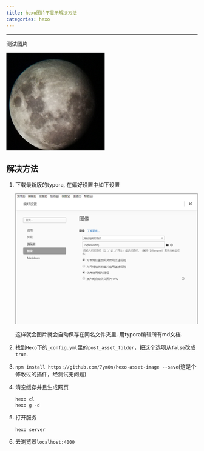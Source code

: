 ```yaml
---
title: hexo图片不显示解决方法
categories: hexo
---
```

---
测试图片

<img src="hexo图片不显示解决方法/image-20191203133639628.png" alt="image-20191203133639628" style="zoom:50%;" />

## 解决方法

1. 下载最新版的typora, 在偏好设置中如下设置

   ![image-20191203133817604](hexo图片不显示解决方法/image-20191203133817604.png)

   这样就会图片就会自动保存在同名文件夹里. 用typora编辑所有md文档.

2.  找到`Hexo`下的`_config.yml`里的`post_asset_folder`，把这个选项从`false`改成`true`. 

3.  `npm install https://github.com/7ym0n/hexo-asset-image --save`(这是个修改过的插件，经测试无问题)

4. 清空缓存并且生成网页

   ```
   hexo cl
   hexo g -d
   ```

5. 打开服务

   ```
   hexo server
   ```

6. 去浏览器`localhost:4000`